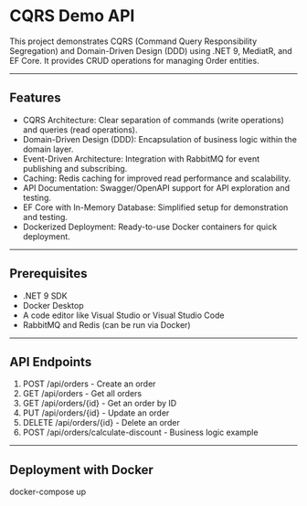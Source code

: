# CQRS Demo API

This project demonstrates CQRS (Command Query Responsibility Segregation) and Domain-Driven Design (DDD) using .NET 9, MediatR, and EF Core. It provides CRUD operations for managing Order entities.

---

## Features

- CQRS Architecture: Clear separation of commands (write operations) and queries (read operations).
- Domain-Driven Design (DDD): Encapsulation of business logic within the domain layer.
- Event-Driven Architecture: Integration with RabbitMQ for event publishing and subscribing.
- Caching: Redis caching for improved read performance and scalability.
- API Documentation: Swagger/OpenAPI support for API exploration and testing.
- EF Core with In-Memory Database: Simplified setup for demonstration and testing.
- Dockerized Deployment: Ready-to-use Docker containers for quick deployment.

---

## Prerequisites

- .NET 9 SDK
- Docker Desktop
- A code editor like Visual Studio or Visual Studio Code
- RabbitMQ and Redis (can be run via Docker)

---


## API Endpoints

1. POST /api/orders - Create an order
2. GET /api/orders - Get all orders
3. GET /api/orders/{id} - Get an order by ID
4. PUT /api/orders/{id} - Update an order
5. DELETE /api/orders/{id} - Delete an order
6. POST /api/orders/calculate-discount - Business logic example

---

## Deployment with Docker

docker-compose up
